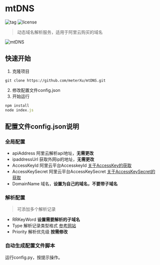# mtDNS
![tag](https://img.shields.io/github/tag/meterXu/mtDNS.svg)
![license](https://img.shields.io/github/license/meterXu/mtDNS.svg)  
>动态域名解析服务，适用于阿里云购买的域名

![mtDNS](http://7u.isaacxu.com/mtDns.png)

## 快速开始
1. 克隆项目
```
git clone https://github.com/meterXu/mtDNS.git
```
2. 修改配置文件config.json
3. 开始运行
```javascript
npm install
node index.js
```
## 配置文件config.json说明
### 全局配置
* apiAddress 阿里云解析api地址，**无需更改**
* ipaddressUrl 获取外网ip的地址，**无需更改**
* AccessKeyId 阿里云平台AccesskeyId [关于AccessKey的获取](https://ak-console.aliyun.com/?spm=5176.7926440.772176.4.78343fb6U1MI7A#/accesskey)
* AccessKeySecret 阿里云平台AccessKeySecret [关于AccessKeySecret的获取](https://ak-console.aliyun.com/?spm=5176.7926440.772176.4.78343fb6U1MI7A#/accesskey)
* DomainName 域名，**设置为自己的域名，不要带子域名**
### 解析配置
> 可添加多个解析记录
* RRKeyWord **设置需要解析的子域名**
* Type 解析记录类型格式 [参考网站](https://help.aliyun.com/document_detail/29805.html?spm=5176.doc29774.2.1.2IvBqd)
* Priority 解析优先级 **按需修改**
### 自动生成配置文件脚本
运行config.py，按提示操作。
